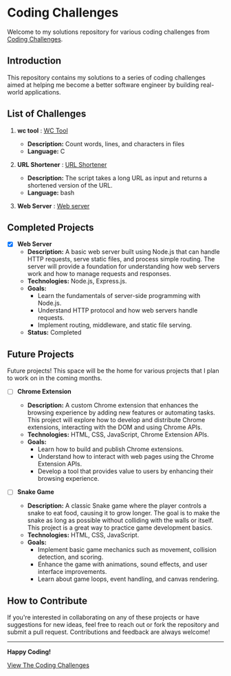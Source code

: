 # Coding Challenges

Welcome to my solutions repository for various coding challenges from [Coding Challenges](https://codingchallenges.fyi/challenges/challenge-wc).

## Introduction

This repository contains my solutions to a series of coding challenges aimed at helping me become a better software engineer by building real-world applications.

## List of Challenges
1. **wc tool** : [WC Tool](./wc%20tool/README.md)
   - **Description:** Count words, lines, and characters in files
   - **Language:** C

2. **URL Shortener** : [URL Shortener](./URL%20Shortener/README.md)
   - **Description:** The script takes a long URL as input and returns a shortened version of the URL.
   - **Language:** bash 
3. **Web Server** : [Web server](./Web%20Server/README.md)



## Completed Projects 
- [x] **Web Server**
   - **Description:** A basic web server built using Node.js that can handle HTTP requests, serve static files, and process simple routing. The server will provide a foundation for understanding how web servers work and how to manage requests and responses.
   - **Technologies:** Node.js, Express.js.
   - **Goals:** 
     - Learn the fundamentals of server-side programming with Node.js.
     - Understand HTTP protocol and how web servers handle requests.
     - Implement routing, middleware, and static file serving.
   -  **Status:** Completed


## Future Projects

Future projects! This space will be the home for various projects that I plan to work on in the coming months. 

- [ ] **Chrome Extension**
   - **Description:** A custom Chrome extension that enhances the browsing experience by adding new features or automating tasks. This project will explore how to develop and distribute Chrome extensions, interacting with the DOM and using Chrome APIs.
   - **Technologies:** HTML, CSS, JavaScript, Chrome Extension APIs.
   - **Goals:**
     - Learn how to build and publish Chrome extensions.
     - Understand how to interact with web pages using the Chrome Extension APIs.
     - Develop a tool that provides value to users by enhancing their browsing experience.

- [ ] **Snake Game**
   - **Description:** A classic Snake game where the player controls a snake to eat food, causing it to grow longer. The goal is to make the snake as long as possible without colliding with the walls or itself. This project is a great way to practice game development basics.
   - **Technologies:** HTML, CSS, JavaScript.
   - **Goals:**
     - Implement basic game mechanics such as movement, collision detection, and scoring.
     - Enhance the game with animations, sound effects, and user interface improvements.
     - Learn about game loops, event handling, and canvas rendering.
   


## How to Contribute

If you're interested in collaborating on any of these projects or have suggestions for new ideas, feel free to reach out or fork the repository and submit a pull request. Contributions and feedback are always welcome!


-------------------

**Happy Coding!**

[View The Coding Challenges](https://codingchallenges.fyi/challenges/intro)
